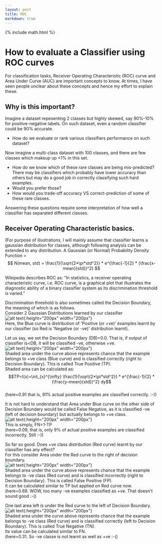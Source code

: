 ```yaml
---
layout: post
title: ROC
markdown: true
---
```

{% include math.html %}
# How to evaluate a Classifier using ROC curves

For classification tasks, Receiver Operating Characteristic (ROC) curve and Area Under Curve (AUC) are important concepts to know. At times, I have seen people unclear about these concepts and hence my effort to explain these.

## Why is this important?

Imagine a dataset repesenting 2 classes but highly skewed, say 90%-10% for positive-negative labels. On such dataset, even a random classifier could be 90% accurate.
- How do we evaluate or rank various classifiers performance on such dataset?

Now imagine a multi-class dataset with 100 classes, and there are few classes which makeup up <1% in this set.
- How do we know which of these rare classes are being mis-predicted?
There may be classifiers which probably have lower accuracy than others but may do a good job in correctly classifying such hard examples.
- Would you prefer those?
- How would you trade-off accuracy VS correct-prediction of some of these rare classes.

Answering these questions require some interpretation of how well a classifier has separated different classes.

## Receiver Operating Characteristic basics.

(For purpose of illustrations, I will mainly assume that classifier learns a gaussian distribution for classes, although following analysis can be extended to any distribution. A Gaussian (or Normal) Probability Density Function =$$ N(mean, std) = \frac{1}{\sqrt{2*\pi*std^2}} * e^{\frac{-1}{2} * (\frac{x-mean}{std})^2} $$

Wikipedia describes ROC as: “In statistics, a receiver operating characteristic curve, i.e. ROC curve, is a graphical plot that illustrates the diagnostic ability of a binary classifier system as its discrimination threshold is varied.”

Discrimination threshold is also sometimes called the Decision Boundary, the meaning of which is as follows.  
Consider 2 Gaussian Distributions learned by our classifier  
![alt text]({{site.url}}/images/2_gaussians.png "2 gaussians"){:height="200px" width="200px"}  
Here, the Blue curve is distribution of 'Positive (or +ve)' examples learnt by our classifier (so Red is 'Negative (or -ve)' distribution learnt).  

Let us say, we set the Decision Boundary (DB)=0.0. That is, if output of classifier is<DB, it will be classified -ve, otherwise +ve.  
![alt text]({{site.url}}/images/tp.png "True Positive"){:height="200px" width="200px"}  
Shaded area under the curve above represents chance that the example belongs to +ve class (Blue curve) and is classified correctly (right to Decision Boundary). This is called True Positive (TP).  
Shaded area can be calculated as:  
$$TP=I(x)=\int_{x}^{\infty} \frac{1}{\sqrt{2*\pi*std^2}} * e^{\frac{-1}{2} * (\frac{y-mean}{std})^2} dy$$  
(here=0.91 that is, 91% actual positive examples are classified correctly. :-))  

It is not hard to understand that Area under Blue curve on the other side of Decision Boundary would be called False Negative, as it is classified -ve (left of decision boundary) but actually belongs to +ve class.  
![alt text]({{site.url}}/images/fn.png "False Negative"){:height="200px" width="200px"}  
This is simply, FN=1-TP  
(here=0.09, that is, only 9% of actual positive examples are classified incorrectly. Still :-))  

So far so good. Does +ve class distribution (Red curve) learnt by our classifier has any effect?  
For this consider Area under the Red curve to the right of decision boundary.  
![alt text]({{site.url}}/images/fp.png "False Positive"){:height="200px" width="200px"}  
Shaded area under the curve above represents chance that the example belongs to -ve class (Red curve) and is classified incorrectly (right to Decision Boundary). This is called False Positive (FP).  
It can be calculated similar to TP but applied on Red curve now.  
(here=0.69. WOW, too many -ve examples classified as +ve. That doesn't sound good :-()  

One last area left is under the Red curve to the left of Decision Boundary.  
![alt text]({{site.url}}/images/tn.png "True Negative"){:height="200px" width="200px"}  
Shaded area under the curve above represents chance that the example belongs to -ve class (Red curve) and is classified correctly (left to Decision Boundary). This is called True Negative (TN).  
Its value can be calculated similar to FN.  
(here=0.31. So -ve classe is not learnt as well as +ve  :-()  




